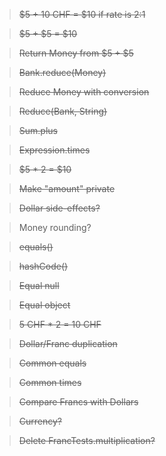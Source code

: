 > ~~$5 + 10 CHF = $10 if rate is 2:1~~

> ~~$5 + $5 = $10~~

> ~~Return Money from $5 + $5~~

> ~~Bank.reduce(Money)~~

> ~~Reduce Money with conversion~~

> ~~Reduce(Bank, String)~~

> ~~Sum.plus~~

> ~~Expression.times~~

> ~~$5 * 2 = $10~~

> ~~Make "amount" private~~

> ~~Dollar side-effects?~~

> Money rounding?

> ~~equals()~~

> ~~hashCode()~~

> ~~Equal null~~

> ~~Equal object~~

> ~~5 CHF * 2 = 10 CHF~~

> ~~Dollar/Franc duplication~~

> ~~Common equals~~

> ~~Common times~~

> ~~Compare Francs with Dollars~~

> ~~Currency?~~

> ~~Delete FrancTests.multiplication?~~
